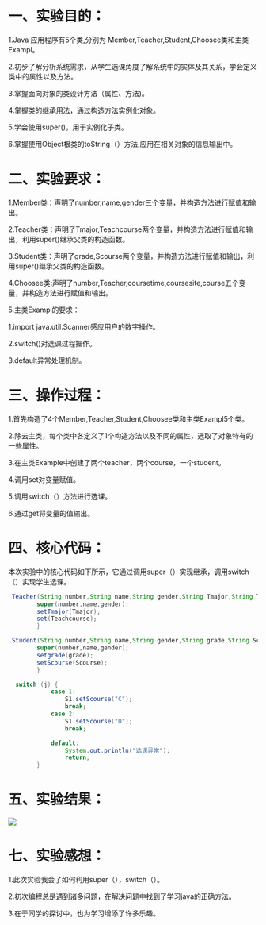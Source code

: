# 一、实验目的：
1.Java 应用程序有5个类,分别为 Member,Teacher,Student,Choosee类和主类Exampl。

2.初步了解分析系统需求，从学生选课角度了解系统中的实体及其关系，学会定义类中的属性以及方法。

3.掌握面向对象的类设计方法（属性、方法)。

4.掌握类的继承用法，通过构造方法实例化对象。

5.学会使用super()，用于实例化子类。

6.掌握使用Object根类的toString（）方法,应用在相关对象的信息输出中。
# 二、实验要求：
1.Member类：声明了number,name,gender三个变量，并构造方法进行赋值和输出。

2.Teacher类：声明了Tmajor,Teachcourse两个变量，并构造方法进行赋值和输出，利用super()继承父类的构造函数。

3.Student类：声明了grade,Scourse两个变量，并构造方法进行赋值和输出，利用super()继承父类的构造函数。

4.Choosee类:声明了number,Teacher,coursetime,coursesite,course五个变量，并构造方法进行赋值和输出。

5.主类Exampl的要求：

1.import java.util.Scanner感应用户的数字操作。

2.switch()对选课过程操作。

3.default异常处理机制。
# 三、操作过程：

1.首先构造了4个Member,Teacher,Student,Choosee类和主类Exampl5个类。

2.除去主类，每个类中各定义了1个构造方法以及不同的属性，选取了对象特有的一些属性。

3.在主类Example中创建了两个teacher，两个course，一个student。

4.调用set对变量赋值。

5.调用switch（）方法进行选课。

6.通过get将变量的值输出。

# 四、核心代码：

本次实验中的核心代码如下所示，它通过调用super（）实现继承，调用switch（）实现学生选课。
```java
 Teacher(String number,String name,String gender,String Tmajor,String Teachcourse){
		super(number,name,gender);
		setTmajor(Tmajor);
		set(Teachcourse);
		}
```
```java
 Student(String number,String name,String gender,String grade,String Scourse){
		super(number,name,gender);
		setgrade(grade);
		setScourse(Scourse);
		}
```
```java
  switch (j) {
            case 1:
                S1.setScourse("C");
                break;
            case 2:
                S1.setScourse("D");
                break;

            default:
                System.out.println("选课异常");
                return;
        }
```
# 五、实验结果：
![](https://github.com/lijuncheng555/shiyan3/blob/main/80ff71dfb93e5eab0d6e0ab0ef67227.png)

# 七、实验感想：

1.此次实验我会了如何利用super（），switch（）。

2.初次编程总是遇到诸多问题，在解决问题中找到了学习java的正确方法。

3.在于同学的探讨中，也为学习增添了许多乐趣。
